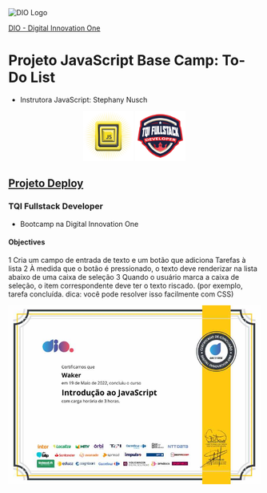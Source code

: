 <img alt="DIO Logo" title="DIO logo" width="100px" src="https://hermes.digitalinnovation.one/assets/diome/logo.svg">  
  
[DIO - Digital Innovation One](https://web.dio.me)  

# Projeto JavaScript Base Camp: To-Do List 
- Instrutora JavaScript: Stephany Nusch 
  
<div align="center">
<img alt="Base camp JavaScript Course badge" title="Base camp JavaScript Course badge" width="100px" src="coursebadge.png">
<img alt="Bootcamp Badge" title="Bootcamp Badge" width="100px" src="TQIbadge.png">

</div>

  
## [Projeto Deploy](https://github.com/malanski/toDoList/)
 
### TQI Fullstack Developer
- Bootcamp na Digital Innovation One  

#### Objectives
  
1 Cria um campo de entrada de texto e um botão que adiciona Tarefas à lista
2 À medida que o botão é pressionado, o texto deve renderizar na lista abaixo de uma caixa de seleção
3 Quando o usuário marca a caixa de seleção, o item correspondente deve ter o texto riscado. (por exemplo, tarefa concluída. dica: você pode resolver isso facilmente com CSS)
    
<div align="center">
<img width="520px" alt="Certificado do Curso de JavaScript no Bootcamp da TQI" title="Certificado do Curso de JavaScript no Bootcamp da TQI" src="certificationDIO.jpg">
</div>
